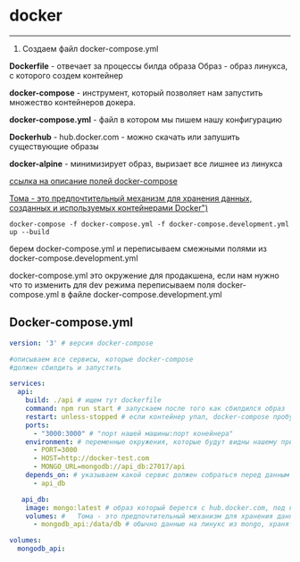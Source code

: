 # docker
***
1) Создаем файл docker-compose.yml

**Dockerfile** - отвечает за процессы билда образа
Образ - образ линукса, с которого создем контейнер

**docker-compose** - инструмент, который позволяет
нам запустить множество контейнеров докера.

**docker-compose.yml** - файл в котором мы
пишем нашу конфигурацию

**Dockerhub** - hub.docker.com - можно скачать или запушить существующие образы

**docker-alpine** - минимизирует образ, выризает все лишнее из линукса

[ ссылка на описание полей docker-compose ](https://docs.docker.com/compose/compose-file/compose-file-v3/#restart "docker-compose restart")

[ Тома - это предпочтительный механизм для хранения данных, созданных и используемых контейнерами Docker")](https://docs.docker.com/storage/volumes/ "docker volume")

``docker-compose -f docker-compose.yml -f docker-compose.development.yml up --build``

берем docker-compose.yml и переписываем смежными полями из docker-compose.development.yml

docker-compose.yml это окружение для продакшена, если нам нужно что то изменить для dev режима переписываем поля docker-compose.yml
в файле docker-compose.development.yml

## Docker-compose.yml

```docker-compose.yml
version: '3' # версия docker-compose

#описываем все сервисы, которые docker-compose
#должен сбилдить и запустить

services:
  api:
    build: ./api # ищем тут dockerfile
    command: npm run start # запускаем после того как сбилдился образ
    restart: unless-stopped # если контейнер упал, docker-compose пробует заново его запустить
    ports:
      - "3000:3000" # "порт нашей машины:порт конейнера"
    environment: # переменные окружения, которые будут видны нашему приложению
      - PORT=3000
      - HOST=http://docker-test.com
      - MONGO_URL=mongodb://api_db:27017/api
    depends_on: # указываем какой сервис должен собраться перед данным
      - api_db

   api_db:
    image: mongo:latest # образ который берется с hub.docker.com, под копотом тот же dockerfile который конфигурирует сервис
    volumes: #   Тома - это предпочтительный механизм для хранения данных, созданных и используемых контейнерами Docker, данные храняться вне #контейнер
      - mongodb_api:/data/db # обычно данные на линукс из mongo, хранятся по этому пути, мы будем брать их оттуда и прокидывать в контейнер

volumes:
  mongodb_api:

```
